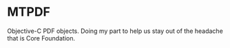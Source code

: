 MTPDF
=====

Objective-C PDF objects. Doing my part to help us stay out of the headache that is Core Foundation.